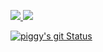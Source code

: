 </a> <a href="https://seob-p.tistory.com">
<img src="https://img.shields.io/badge/T-Story-FFCD00?style=for-the-badge&logo=Kakao&logoColor=white"> 
</a>
</a> <a href="mailto:iospiggy95@gmail.com">
<img src="https://img.shields.io/badge/Gmail-d14836?style=for-the-badge&logo=Gmail&logoColor=white&link=mailto:pigbag00@gmail.com">
 
![piggy's git Status](https://github-readme-stats.vercel.app/api?username=Piggy-Seob&show_icons=true&theme=buefy)
 



